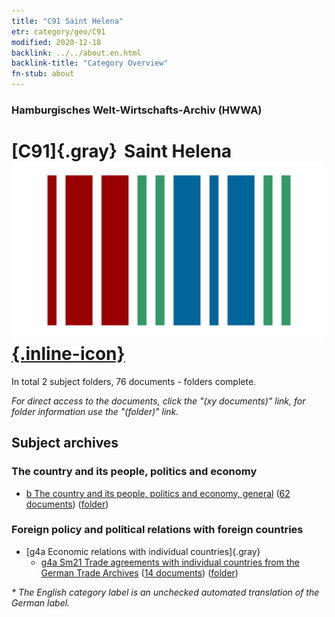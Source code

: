 ```yaml
---
title: "C91 Saint Helena"
etr: category/geo/C91
modified: 2020-12-18
backlink: ../../about.en.html
backlink-title: "Category Overview"
fn-stub: about
---
```


### Hamburgisches Welt-Wirtschafts-Archiv (HWWA)
# [C91]{.gray}&#8201; Saint Helena&#160; [![Wikidata item](/images/Wikidata-logo.svg){.inline-icon}](http://www.wikidata.org/entity/Q34497)





In total 2 subject folders, 76 documents - folders complete.

_For direct access to the documents, click the "(xy documents)" link, for folder information use the "(folder)" link._

## Subject archives



### The country and its people, politics and economy

- [b The country and its people, politics and economy, general](../../../subject/about.en.html#b) (<a href="https://dfg-viewer.de/show/?tx_dlf[id]=https://pm20.zbw.eu/mets/sh/1414xx/141452/1441xx/144196/public.mets.en.xml" target="_blank">62 documents</a>) ([folder](http://purl.org/pressemappe20/folder/sh/141452,144196))

### Foreign policy and political relations with foreign countries

- [g4a Economic relations with individual countries]{.gray}
  - [g4a Sm21 Trade agreements with individual countries from the German Trade Archives](../../../subject/about.en.html#g4a_Sm21) (<a href="https://dfg-viewer.de/show/?tx_dlf[id]=https://pm20.zbw.eu/mets/sh/1414xx/141452/1445xx/144550/public.mets.en.xml" target="_blank">14 documents</a>) ([folder](http://purl.org/pressemappe20/folder/sh/141452,144550))


_* The English category label is an unchecked automated translation of the German label._

